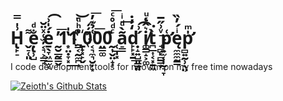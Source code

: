 # H̢̙̠͗̍̿ ͌͏̬̠̜͈ẹ̢̹̺̐ͩ ͯ̈̆͏̜̫̦͔͉͕͇̘ė̱̖̞͖̲̫͔́̍͗͡ ̰̮̲̰̳̬̓͞1͙̤̣̞͓̔̍͢1͇͔̰̼̪ͤͪ͑̚͝ͅ ̈́ͦ́҉̱̟͓̙̬0͔͉̼͉̮̦͙͑̉͊̓͞0̤͇͚̀͞0̰͎̬̤̝͎ͨͩ̊ͨ͞ ̀͏̜̲̩͓a̠͇͂̀ͩͥ͢d̙̙͓̱̒̓̇͟ ̣̝͍̺͈̳͈́͗͡i̸͚͇̝͕͚͛̂ͨͧͅt̪̲͎͔͓̱͖̀͘ ̘̻̙̻͇̟ͮ͗̋̅͟ͅͅp̛͍̫͔͎̰͉̞͑ę̼̼̼̰͇ͥ́̓̏p̛̻͍̰̹̖̤̍ͫ
I code development tools for neovim on my free time nowadays
<div align="left"> 
  <a href="https://github.com/Zeioth">
    <img align="center" alt="Zeioth's Github Stats" src="https://github-readme-stats-git-masterrstaa-rickstaa.vercel.app/api?username=zeioth&show_icons=true&count_private=true&&line_height=27&include_all_commits=true&role=owner,collaborator&theme=ayu-mirage" />
  </a>
</div>
